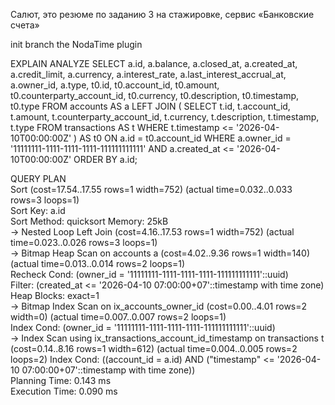 ﻿Салют, это резюме по заданию 3 на стажировке, сервис «Банковские счета»

init branch
the NodaTime plugin









EXPLAIN ANALYZE
SELECT a.id,
       a.balance,
       a.closed_at,
       a.created_at,
       a.credit_limit,
       a.currency,
       a.interest_rate,
       a.last_interest_accrual_at,
       a.owner_id,
       a.type,
       t0.id,
       t0.account_id,
       t0.amount,
       t0.counterparty_account_id,
       t0.currency,
       t0.description,
       t0.timestamp,
       t0.type
FROM accounts AS a
LEFT JOIN (
    SELECT t.id,
           t.account_id,
           t.amount,
           t.counterparty_account_id,
           t.currency,
           t.description,
           t.timestamp,
           t.type
    FROM transactions AS t
    WHERE t.timestamp <= '2026-04-10T00:00:00Z'
) AS t0 ON a.id = t0.account_id
WHERE a.owner_id = '11111111-1111-1111-1111-111111111111'
  AND a.created_at <= '2026-04-10T00:00:00Z'
ORDER BY a.id;

QUERY PLAN                                                                                                                                                       
Sort  (cost=17.54..17.55 rows=1 width=752) (actual time=0.032..0.033 rows=3 loops=1)                                                                             
  Sort Key: a.id                                                                                                                                                 
  Sort Method: quicksort  Memory: 25kB                                                                                                                           
  ->  Nested Loop Left Join  (cost=4.16..17.53 rows=1 width=752) (actual time=0.023..0.026 rows=3 loops=1)                                                       
        ->  Bitmap Heap Scan on accounts a  (cost=4.02..9.36 rows=1 width=140) (actual time=0.013..0.014 rows=2 loops=1)                                         
              Recheck Cond: (owner_id = '11111111-1111-1111-1111-111111111111'::uuid)                                                                            
              Filter: (created_at <= '2026-04-10 07:00:00+07'::timestamp with time zone)                                                                         
              Heap Blocks: exact=1                                                                                                                               
              ->  Bitmap Index Scan on ix_accounts_owner_id  (cost=0.00..4.01 rows=2 width=0) (actual time=0.007..0.007 rows=2 loops=1)                          
                    Index Cond: (owner_id = '11111111-1111-1111-1111-111111111111'::uuid)                                                                        
        ->  Index Scan using ix_transactions_account_id_timestamp on transactions t  (cost=0.14..8.16 rows=1 width=612) (actual time=0.004..0.005 rows=2 loops=2)
              Index Cond: ((account_id = a.id) AND ("timestamp" <= '2026-04-10 07:00:00+07'::timestamp with time zone))                                          
Planning Time: 0.143 ms                                                                                                                                          
Execution Time: 0.090 ms                                                                                                                                         

 